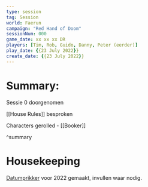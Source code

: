 ```yaml
---
type: session
tag: Session
world: Faerun
campaign: "Red Hand of Doom"
sessionNum: 000
game_date: xx xx xx DR
players: [Tim, Rob, Guido, Danny, Peter (eerder)]
play_date: {{23 July 2022}}
create_date: {{23 July 2022}}
---
```


# Summary:

Sessie 0 doorgenomen

[[House Rules]] besproken

Characters gerolled - [[Booker]]

^summary

# Housekeeping

[Datumprikker](https://docs.google.com/spreadsheets/d/1iari1QhSHvxwAC0S_Iwmu689zn3FXjc7VoLOTSN8g_8/edit?usp=sharing) voor 2022 gemaakt, invullen waar nodig.
